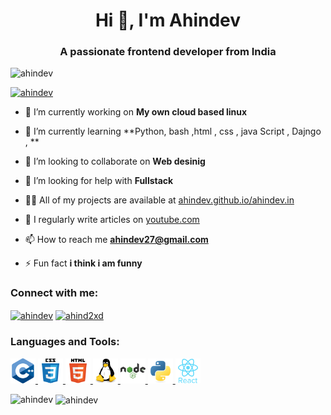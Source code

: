 <h1 align="center">Hi 👋, I'm Ahindev</h1>
<h3 align="center">A passionate frontend developer from India</h3>

<p align="left"> <img src="https://komarev.com/ghpvc/?username=ahindev&label=Profile%20views&color=0e75b6&style=flat" alt="ahindev" /> </p>

<p align="left"> <a href="https://github.com/ryo-ma/github-profile-trophy"><img src="https://github-profile-trophy.vercel.app/?username=ahindev" alt="ahindev" /></a> </p>

- 🔭 I’m currently working on **My own cloud based linux**

- 🌱 I’m currently learning **Python, bash ,html , css , java Script , Dajngo , **

- 👯 I’m looking to collaborate on **Web desinig**

- 🤝 I’m looking for help with **Fullstack**

- 👨‍💻 All of my projects are available at [ahindev.github.io/ahindev.in]()

- 📝 I regularly write articles on [youtube.com](youtube.com)

- 📫 How to reach me **ahindev27@gmail.com**

- ⚡ Fun fact **i think i am funny**

<h3 align="left">Connect with me:</h3>
<p align="left">
<a href="https://dev.to/ahindev" target="blank"><img align="center" src="https://raw.githubusercontent.com/rahuldkjain/github-profile-readme-generator/master/src/images/icons/Social/devto.svg" alt="ahindev" height="30" width="40" /></a>
<a href="https://instagram.com/ahind2xd" target="blank"><img align="center" src="https://raw.githubusercontent.com/rahuldkjain/github-profile-readme-generator/master/src/images/icons/Social/instagram.svg" alt="ahind2xd" height="30" width="40" /></a>
</p>

<h3 align="left">Languages and Tools:</h3>
<p align="left"> <a href="https://www.w3schools.com/cpp/" target="_blank" rel="noreferrer"> <img src="https://raw.githubusercontent.com/devicons/devicon/master/icons/cplusplus/cplusplus-original.svg" alt="cplusplus" width="40" height="40"/> </a> <a href="https://www.w3schools.com/css/" target="_blank" rel="noreferrer"> <img src="https://raw.githubusercontent.com/devicons/devicon/master/icons/css3/css3-original-wordmark.svg" alt="css3" width="40" height="40"/> </a> <a href="https://www.w3.org/html/" target="_blank" rel="noreferrer"> <img src="https://raw.githubusercontent.com/devicons/devicon/master/icons/html5/html5-original-wordmark.svg" alt="html5" width="40" height="40"/> </a> <a href="https://www.linux.org/" target="_blank" rel="noreferrer"> <img src="https://raw.githubusercontent.com/devicons/devicon/master/icons/linux/linux-original.svg" alt="linux" width="40" height="40"/> </a> <a href="https://nodejs.org" target="_blank" rel="noreferrer"> <img src="https://raw.githubusercontent.com/devicons/devicon/master/icons/nodejs/nodejs-original-wordmark.svg" alt="nodejs" width="40" height="40"/> </a> <a href="https://www.python.org" target="_blank" rel="noreferrer"> <img src="https://raw.githubusercontent.com/devicons/devicon/master/icons/python/python-original.svg" alt="python" width="40" height="40"/> </a> <a href="https://reactjs.org/" target="_blank" rel="noreferrer"> <img src="https://raw.githubusercontent.com/devicons/devicon/master/icons/react/react-original-wordmark.svg" alt="react" width="40" height="40"/> </a> </p>

<p><img align="left" src="https://github-readme-stats.vercel.app/api/top-langs?username=ahindev&show_icons=true&locale=en&layout=compact" alt="ahindev" /></p>

<p>&nbsp;<img align="center" src="https://github-readme-stats.vercel.app/api?username=ahindev&show_icons=true&locale=en" alt="ahindev" /></p>
